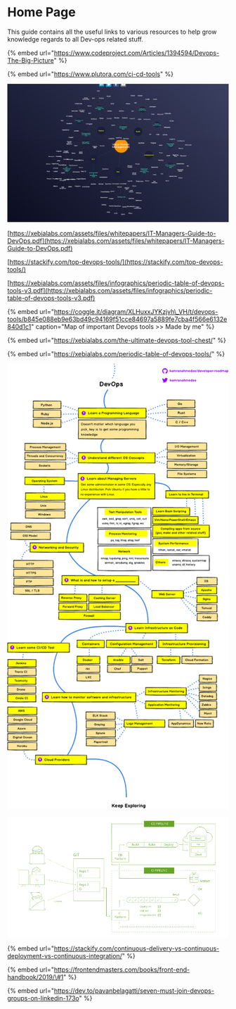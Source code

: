# Home Page

This guide contains all the useful links to various resources to help grow knowledge regards to all Dev-ops related stuff.

{% embed url="https://www.codeproject.com/Articles/1394594/Devops-The-Big-Picture" %}

{% embed url="https://www.plutora.com/ci-cd-tools" %}

![](.gitbook/assets/screencapture-plutora-ci-cd-tools-2019-04-20-09_53_36.png)

[https://xebialabs.com/assets/files/whitepapers/IT-Managers-Guide-to-DevOps.pdf](https://xebialabs.com/assets/files/whitepapers/IT-Managers-Guide-to-DevOps.pdf)

[https://stackify.com/top-devops-tools/](https://stackify.com/top-devops-tools/)

[https://xebialabs.com/assets/files/infographics/periodic-table-of-devops-tools-v3.pdf](https://xebialabs.com/assets/files/infographics/periodic-table-of-devops-tools-v3.pdf)

{% embed url="https://coggle.it/diagram/XLHuxxJYKzjvh\_VH/t/devops-tools/b845e088eb9e63bd49c94169f51cce84697a5889fe7cba4f566e6132e840d1c1" caption="Map of important Devops tools >> Made by me" %}

{% embed url="https://xebialabs.com/the-ultimate-devops-tool-chest/" %}

{% embed url="https://xebialabs.com/periodic-table-of-devops-tools/" %}

![](.gitbook/assets/0_2jc5-bialshdlfho.png)

![](.gitbook/assets/image%20%2869%29.png)

{% embed url="https://stackify.com/continuous-delivery-vs-continuous-deployment-vs-continuous-integration/" %}

{% embed url="https://frontendmasters.com/books/front-end-handbook/2019/\#1" %}

{% embed url="https://dev.to/pavanbelagatti/seven-must-join-devops-groups-on-linkedin-173o" %}



